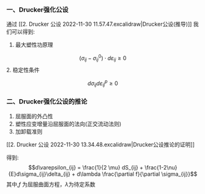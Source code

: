 ### 一、Drucker强化公设

通过 [[2. Drucker 公设 2022-11-30 11.57.47.excalidraw|Drucker公设(推导)]]
我们可以得到:

1. 最大塑性功原理

$$(\sigma_{ij} - \sigma_{ij}^0) \cdot d\varepsilon_{ij} \geq 0$$
2. 稳定性条件

$$d\sigma_{ij}d\varepsilon_{ij}^p \geq 0$$
### 二、Drucker强化公设的推论

1. 屈服面的外凸性
2. 塑性应变增量沿屈服面的法向(正交流动法则)
3. 加卸载准则

[[2. Drucker 公设 2022-11-30 13.34.48.excalidraw|Drucker公设推论的证明]]

得到: 
$$d\varepsilon_{ij} = \frac{1}{2 \mu} dS_{ij} + \frac{1-2\nu}{E}d\sigma_{ij}\delta_{ij} + d\lambda \frac{\partial f}{\partial \sigma_{ij}}$$
其中,$f$ 为屈服曲面方程，$\lambda$为待定系数

